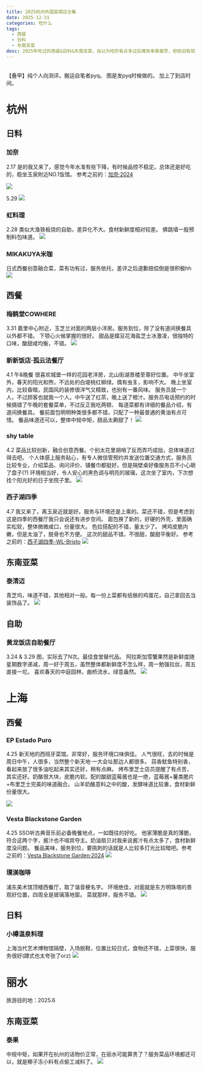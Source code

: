 ```yaml
---
title: 2025杭州外国菜探店合集
date: 2025-12-31
categories: 吃什么
tags:
  - 西餐
  - 日料
  - 东南亚菜
desc: 2025年吃过的西餐&日料&东南亚菜，自以为吃的有点多过后难免审美疲劳，但依旧有惊喜。令人感动的是，在餐品同质化之风下，依旧有店在坚持自己的特色，真正打动我的也是对品质的坚守与主厨的匠心。
---
```


<br>
【叠甲】纯个人向测评。搬运自笔者pyq。
图是发pyq时候做的。
加上了到店时间。
<br>



# 杭州

## 日料
### 加奈

2.17
是的我又来了。感觉今年水准有些下降，有时候品控不稳定。总体还是好吃的，稳坐玉泉附近NO.1饭馆。
参考之前的：[加奈·2024](../24日料#加奈)

<img src="https://raw.githubusercontent.com/yukinoshitasherry/qycf_picbed/main/img/e03f5d5f635f047e2cca91cb827001e.jpg">

5.29
<img src="https://raw.githubusercontent.com/YukinoshitaSherry/qycf_picbed/main/img/1d6aed9adeb672b9e6235b33682c651.jpg">

### 虹料理

2.28
类似大渔铁板烧的自助，差异化不大。食材新鲜度相对较差。
佛跳墙一股预制料包味道。
<img src="https://raw.githubusercontent.com/YukinoshitaSherry/qycf_picbed/main/img/0c354b09e8bbd22770e82c6d580b3e3.jpg"><br>

### MIKAKUYA米咖
日式西餐创意融合菜，菜有功有过，服务依托，差评之后道歉赔偿倒是很积极hh
<img src="https://raw.githubusercontent.com/YukinoshitaSherry/qycf_picbed/main/img/20250701191851831.png"><br>


## 西餐

### 梅鹤堂COWHERE

3.31
嘉里中心附近，玉芝兰对面的两层小洋房。服务到位，除了没有道间换餐具以外都不错。
下颚心火候掌握的很好。
甜品是蝶豆花海盐芝士冰激凌，很独特的口味，酸甜咸均衡，不错。
<img src="https://raw.githubusercontent.com/YukinoshitaSherry/qycf_picbed/main/img/f303386e4664b0342e33cb878d49e99.jpg"><br>


### 新新饭店·孤云法餐厅

4.1 午&晚餐
很喜欢城堡一样的花园老洋房，北山街湖景楼至尊好位置。
中午坐室外，春天的阳光和煦，不远处的白堤桃红柳绿。偶有虫豸，影响不大。
晚上坐室内，比较昏暗，民国风的装修很洋气又精致，也别有一番风味。
服务员就一个人，不过顾客也就我一个人。中午送了红茶，晚上送了橙汁。服务员电话预约的时候搞错了午晚的套餐菜单，不过反正我吃两顿、
每道菜都有详细的餐品介绍，有道间换餐具。
餐前面包明明种类很多都不错，只配了一种最普通的黄油有点可惜。
餐品味道还可以，整体中规中矩，甜品太齁甜了！
<img src="https://raw.githubusercontent.com/YukinoshitaSherry/qycf_picbed/main/img/cdc3e7ef575d1bc42b4a698700ac615.jpg"><br>

### shy table

4.2
菜品比较创新，融合创意西餐。个别太花里胡哨了反而弄巧成拙，总体味道过得去吧。
个人体感上服务贴心，有专人微信管预约并发送位置交通方式，服务员比较专业，介绍菜品、询问评价、铺餐巾都挺好。但是隔壁桌好像服务员不小心砸了盘子(?)
环境相当好，令人安心的黑色调与明亮的玻璃，这次坐了室内，下次想找个阳光好的日子坐院子里。
<img src="https://raw.githubusercontent.com/YukinoshitaSherry/qycf_picbed/main/img/e0c3237693207b587852ecaf3b16479.jpg"><br>




### 西子湖四季

4.7
我又来了，离玉泉近就是好。服务与环境还是上乘的。菜还不错，但是考虑到这是四季的西餐厅我只会说还有进步空间。
面包换了新的，好硬的外壳，里面确实松软，整体微微咸口，份量很大。
色拉搭配的不错，量太少了。
烤鸡皮脆内嫩，但是太油了，脱骨也不方便。
这次的甜品不错，不很甜，酸甜平衡好。
参考之前的：[西子湖四季-WL-Bristo](../24西餐#西子湖四季-WL-Bristo)
<img src="https://raw.githubusercontent.com/YukinoshitaSherry/qycf_picbed/main/img/56c9dc083e57ad6c77bbcf5833fce65.jpg"><br>

## 东南亚菜
### 泰清迈
青芝坞，味道不错，其他相对一般。每一份上菜都有纸做的鸡蛋花，自己拿回去当装饰品了。
<img src="https://raw.githubusercontent.com/YukinoshitaSherry/qycf_picbed/main/img/20250701191024088.png">
<br>



## 自助

### 黄龙饭店自助餐厅

3.24 & 3.29 图，实际去了N次。最佳食堂替代品。
阿拉斯加雪蟹果然是新鲜度随星期数字递减，周一好于周五，虽然整体都新鲜度不怎么样，周一勉强拉丝，周五直接一坨。
喜欢春天的中庭园林，曲桥流水，绿意盎然。
<img src="https://raw.githubusercontent.com/YukinoshitaSherry/qycf_picbed/main/img/4426b870930f714ec0f57a59b1aba1e.jpg"><br>



# 上海

## 西餐

### EP Estado Puro

4.25
新天地的西班牙菜馆。非常好，服务环境口味俱佳。
人气很旺，去的时候是周日中午，人很多，当然整个新天地·一大会址那边人都很多。
蒜香鱿鱼特别香，看起来放了很多油吃起来其实还好，稍有点麻。
烤布里芝士店员提醒了有点苦，其实还好。奶酪很大块，皮脆内软。配的酸甜蓝莓酱也是一绝，蓝莓酱+薯类脆片+布里芝士完美的味道融合。
山羊奶酪意料之中的酸，发酵味道比较重，食材新鲜份量很大。

<img src="https://raw.githubusercontent.com/YukinoshitaSherry/qycf_picbed/main/img/388e044c56e984897bd1d52dbe44e3f.jpg">
<br>

### Vesta Blackstone Garden

4.25
SSO听古典音乐前必备晚餐地点，一如既往的好吃。
他家薄脆是真的薄脆，符合这两个字，酱汁也不喧宾夺主。奶油扇贝对我来说酱汁有点太多了，食材新鲜度没问题。
餐品美味，服务到位，要挑刺的话就是人比较多灯光比较暗吧。参考之前的：[Vesta Blackstone Garden·2024](../24西餐#Vesta-blackstone)
<img src="https://raw.githubusercontent.com/yukinoshitasherry/qycf_picbed/main/img/7c1f87154716f0fda39629870fdb32d.jpg">
<br>

### 璞渼咖啡
浦东美术馆顶楼西餐厅，取了谐音梗名字。
环境绝佳，对面就是东方明珠塔的景观好位置，四周全是玻璃落地窗。
菜就那样，服务不错。
<img src="https://raw.githubusercontent.com/YukinoshitaSherry/qycf_picbed/main/img/20250709165012060.png">
<br>



## 日料

### 小樽温泉料理
上海当代艺术博物馆隔壁，入场脱鞋，位置比较日式，食物还不错，上菜很快，服务很好(蹲式也太夸张了orz)
<img src="https://raw.githubusercontent.com/YukinoshitaSherry/qycf_picbed/main/img/20250701191905790.png">
<br>



# 丽水
旅游目的地：2025.6

## 东南亚菜

### 泰果
中规中矩，如果开在杭州的话物价正常，在丽水可能算贵了？服务菜品环境都还可以，就是椰子冻小料有点偷工减料了。
<img src="https://raw.githubusercontent.com/YukinoshitaSherry/qycf_picbed/main/img/20250701191237060.png">
<br>